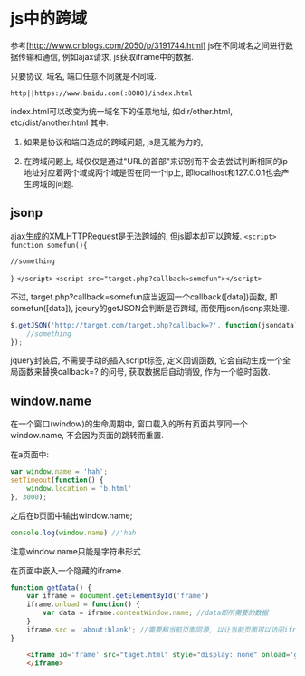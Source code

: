 <!--
Created: Mon Aug 26 2019 15:14:17 GMT+0800 (China Standard Time)
Modified: Sat Sep 21 2019 14:49:40 GMT+0800 (China Standard Time)
-->
# js中的跨域

参考[http://www.cnblogs.com/2050/p/3191744.html]
js在不同域名之间进行数据传输和通信, 例如ajax请求, js获取iframe中的数据.

只要协议, 域名, 端口任意不同就是不同域.

`http||https://www.baidu.com(:8080)/index.html` 

index.html可以改变为统一域名下的任意地址, 如dir/other.html, etc/dist/another.html
其中: 

1. 如果是协议和端口造成的跨域问题, js是无能为力的, 

2. 在跨域问题上, 域仅仅是通过"URL的首部"来识别而不会去尝试判断相同的ip地址对应着两个域或两个域是否在同一个ip上, 即localhost和127.0.0.1也会产生跨域的问题.

## jsonp

ajax生成的XMLHTTPRequest是无法跨域的, 但js脚本却可以跨域.
`<script>` 
`function somefun(){` 

`//something` 

`}` 
`</script>` 
`<script src="target.php?callback=somefun"></script>` 

不过, target.php?callback=somefun应当返回一个callback([data])函数, 即somefun([data]), jqeury的getJSON会判断是否跨域, 而使用json/jsonp来处理.

``` js
$.getJSON('http://target.com/target.php?callback=?', function(jsondata) {
    //something
});
```

jquery封装后, 不需要手动的插入script标签, 定义回调函数, 它会自动生成一个全局函数来替换callback=? 的问号, 获取数据后自动销毁, 作为一个临时函数.

## window.name

在一个窗口(window)的生命周期中, 窗口载入的所有页面共享同一个window.name, 不会因为页面的跳转而重置.

在a页面中: 

``` js
var window.name = 'hah';
setTimeout(function() {
    window.location = 'b.html'
}, 3000);
```

之后在b页面中输出window.name; 

``` js
console.log(window.name) //'hah'
```

注意window.name只能是字符串形式.

在页面中嵌入一个隐藏的iframe.

``` js
function getData() {
    var iframe = document.getElementById('frame')
    iframe.onload = function() {
        var data = iframe.contentWindow.name; //data即所需要的数据
    }
    iframe.src = 'about:blank'; //需要和当前页面同源, 以让当前页面可以访问iframe。 
}
```

``` html
    <iframe id='frame' src="taget.html" style="display: none" onload='getData()'>
    </iframe>
```

